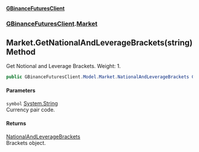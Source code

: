 #### [GBinanceFuturesClient](./index.md 'index')
### [GBinanceFuturesClient](./GBinanceFuturesClient.md 'GBinanceFuturesClient').[Market](./GBinanceFuturesClient-Market.md 'GBinanceFuturesClient.Market')
## Market.GetNationalAndLeverageBrackets(string) Method
Get Notional and Leverage Brackets. Weight: 1.  
```csharp
public GBinanceFuturesClient.Model.Market.NationalAndLeverageBrackets GetNationalAndLeverageBrackets(string symbol);
```
#### Parameters
<a name='GBinanceFuturesClient-Market-GetNationalAndLeverageBrackets(string)-symbol'></a>
`symbol` [System.String](https://docs.microsoft.com/en-us/dotnet/api/System.String 'System.String')  
Currency pair code.  
  
#### Returns
[NationalAndLeverageBrackets](./GBinanceFuturesClient-Model-Market-NationalAndLeverageBrackets.md 'GBinanceFuturesClient.Model.Market.NationalAndLeverageBrackets')  
Brackets object.  
